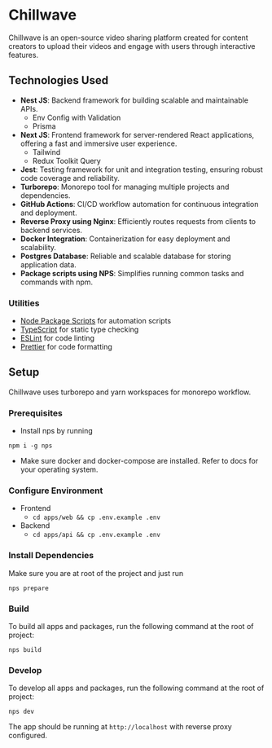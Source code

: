 # Chillwave

Chillwave is an open-source video sharing platform created for content creators to upload their videos and engage with users through interactive features.

## Technologies Used

- **Nest JS**: Backend framework for building scalable and maintainable APIs.
    - Env Config with Validation  
    - Prisma
- **Next JS**: Frontend framework for server-rendered React applications, offering a fast and immersive user experience.
    - Tailwind 
    - Redux Toolkit Query 
- **Jest**: Testing framework for unit and integration testing, ensuring robust code coverage and reliability.
- **Turborepo**: Monorepo tool for managing multiple projects and dependencies.
- **GitHub Actions**: CI/CD workflow automation for continuous integration and deployment.
- **Reverse Proxy using Nginx**: Efficiently routes requests from clients to backend services.
- **Docker Integration**: Containerization for easy deployment and scalability.
- **Postgres Database**: Reliable and scalable database for storing application data.
- **Package scripts using NPS**: Simplifies running common tasks and commands with npm.

### Utilities

- [Node Package Scripts](https://github.com/sezna/nps#readme) for automation scripts
- [TypeScript](https://www.typescriptlang.org/) for static type checking
- [ESLint](https://eslint.org/) for code linting
- [Prettier](https://prettier.io) for code formatting

## Setup
Chillwave uses turborepo and yarn workspaces for monorepo workflow.

### Prerequisites 
- Install nps by running 
```
npm i -g nps
```
- Make sure docker and docker-compose are
 installed. Refer to docs for your operating system.

### Configure Environment
- Frontend 
    - `cd apps/web && cp .env.example .env`
- Backend 
    - `cd apps/api && cp .env.example .env`

### Install Dependencies
Make sure you are at root of the project and just run 

```
nps prepare
```
### Build

To build all apps and packages, run the following command at the root of project:

```
nps build
```

### Develop

To develop all apps and packages, run the following command at the root of project:

```
nps dev
```
The app should be running at `http://localhost` with reverse proxy configured.


